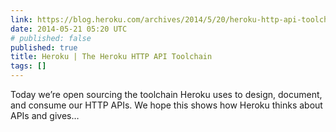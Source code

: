 ```yaml
---
link: https://blog.heroku.com/archives/2014/5/20/heroku-http-api-toolchain
date: 2014-05-21 05:20 UTC
# published: false
published: true
title: Heroku | The Heroku HTTP API Toolchain
tags: []
---
```


Today we’re open sourcing the toolchain Heroku uses to design, document, and consume our HTTP APIs. We hope this shows how Heroku thinks about APIs and gives…

